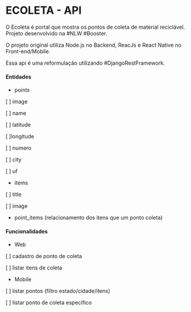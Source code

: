 # ECOLETA - API 

O Ecoleta é portal que mostra os pontos de coleta de material reciclável. Projeto desenvolvido na #NLW #Booster. 

O projeto original utiliza Node.js no Backend, ReacJs e React Native no Front-end/Mobile.

Essa api é uma reformulação utilizando #DjangoRestFramework. 

#### Entidades
 * points
 
[ ] image

[ ] name

[ ] latitude

[ ]longitude

[ ] numero

[ ] city

[ ] uf

* items

[ ] title

[ ] image
* point_items (relacionamento dos itens que um ponto coleta)

#### Funcionalidades
* Web

[ ] cadastro de ponto de coleta

[ ] listar itens de coleta

* Mobile

[ ] listar pontos (filtro estado/cidade/itens)

[ ] listar ponto de coleta específico